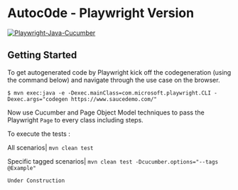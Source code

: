 # Autoc0de - Playwright Version

[![Playwright-Java-Cucumber](https://github.com/ghoshasish99/Playwright-Java-Cucumber/actions/workflows/maven.yml/badge.svg)](https://github.com/ghoshasish99/Playwright-Java-Cucumber/actions/workflows/maven.yml) 

## Getting Started



To get autogenerated code by Playwright kick off the codegeneration (using the command below) and navigate through the use case on the browser.

`$ mvn exec:java -e -Dexec.mainClass=com.microsoft.playwright.CLI -Dexec.args="codegen https://www.saucedemo.com/"`


Now use Cucumber and Page Object Model techniques to pass the Playwright `Page` to every class including steps.

To execute the tests :

All scenarios| `mvn clean test`

Specific tagged scenarios| `mvn clean test -Dcucumber.options="--tags @Example"`
```
Under Construction
```
